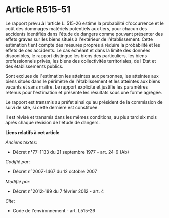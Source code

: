 # Article R515-51

Le rapport prévu à l'article L. 515-26 estime la probabilité d'occurrence et le coût des dommages matériels potentiels aux
tiers, pour chacun des accidents identifiés dans l'étude de dangers comme pouvant présenter des effets graves sur les biens
situés à l'extérieur de l'établissement. Cette estimation tient compte des mesures propres à réduire la probabilité et les
effets de ces accidents. Le cas échéant et dans la limite des données disponibles, le rapport distingue les biens des
particuliers, les biens professionnels privés, les biens des collectivités territoriales, de l'Etat et des établissements
publics. 

Sont exclues de l'estimation les atteintes aux personnes, les atteintes aux biens situés dans le périmètre de l'établissement
et les atteintes aux biens vacants et sans maître. Le rapport explicite et justifie les paramètres retenus pour l'estimation
et présente les résultats sous une forme agrégée. 

Le rapport est transmis au préfet ainsi qu'au président de la commission de suivi de site, si cette dernière est constituée. 

Il est révisé et transmis dans les mêmes conditions, au plus tard six mois après chaque révision de l'étude de dangers.

**Liens relatifs à cet article**

_Anciens textes_:

  - Décret n°77-1133 du 21 septembre 1977 - art. 24-9 (Ab)

_Codifié par_:

  - Décret n°2007-1467 du 12 octobre 2007

_Modifié par_:

  - Décret n°2012-189 du 7 février 2012 - art. 4

_Cite_:

  - Code de l'environnement - art. L515-26
